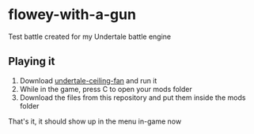 # flowey-with-a-gun
Test battle created for my Undertale battle engine

## Playing it
1. Download [undertale-ceiling-fan](github.com/bravelycowering/undertale-ceiling-fan) and run it
2. While in the game, press C to open your mods folder
3. Download the files from this repository and put them inside the mods folder

That's it, it should show up in the menu in-game now
